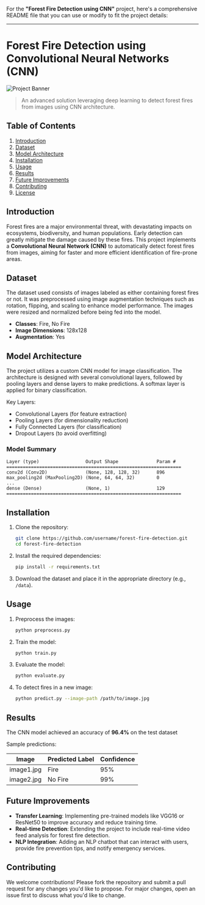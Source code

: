 For the **"Forest Fire Detection using CNN"** project, here's a comprehensive README file that you can use or modify to fit the project details:

---

# Forest Fire Detection using Convolutional Neural Networks (CNN)

![Project Banner](https://link-to-project-banner.com)  
> An advanced solution leveraging deep learning to detect forest fires from images using CNN architecture.

## Table of Contents

1. [Introduction](#introduction)
2. [Dataset](#dataset)
3. [Model Architecture](#model-architecture)
4. [Installation](#installation)
5. [Usage](#usage)
6. [Results](#results)
7. [Future Improvements](#future-improvements)
8. [Contributing](#contributing)
9. [License](#license)

## Introduction

Forest fires are a major environmental threat, with devastating impacts on ecosystems, biodiversity, and human populations. Early detection can greatly mitigate the damage caused by these fires. This project implements a **Convolutional Neural Network (CNN)** to automatically detect forest fires from images, aiming for faster and more efficient identification of fire-prone areas.

## Dataset

The dataset used consists of images labeled as either containing forest fires or not. It was preprocessed using image augmentation techniques such as rotation, flipping, and scaling to enhance model performance. The images were resized and normalized before being fed into the model.

- **Classes**: Fire, No Fire
- **Image Dimensions**: 128x128
- **Augmentation**: Yes

## Model Architecture

The project utilizes a custom CNN model for image classification. The architecture is designed with several convolutional layers, followed by pooling layers and dense layers to make predictions. A softmax layer is applied for binary classification.

Key Layers:
- Convolutional Layers (for feature extraction)
- Pooling Layers (for dimensionality reduction)
- Fully Connected Layers (for classification)
- Dropout Layers (to avoid overfitting)

### Model Summary
```
Layer (type)                 Output Shape              Param #
================================================================
conv2d (Conv2D)              (None, 128, 128, 32)      896
max_pooling2d (MaxPooling2D) (None, 64, 64, 32)        0
...
dense (Dense)                (None, 1)                 129
================================================================
```

## Installation

1. Clone the repository:
   ```bash
   git clone https://github.com/username/forest-fire-detection.git
   cd forest-fire-detection
   ```

2. Install the required dependencies:
   ```bash
   pip install -r requirements.txt
   ```

3. Download the dataset and place it in the appropriate directory (e.g., `/data`).

## Usage

1. Preprocess the images:
   ```bash
   python preprocess.py
   ```

2. Train the model:
   ```bash
   python train.py
   ```

3. Evaluate the model:
   ```bash
   python evaluate.py
   ```

4. To detect fires in a new image:
   ```bash
   python predict.py --image-path /path/to/image.jpg
   ```

## Results

The CNN model achieved an accuracy of **96.4%** on the test dataset

Sample predictions:

| Image       | Predicted Label | Confidence |
| ----------- | --------------- | ---------- |
| image1.jpg  | Fire            | 95%        |
| image2.jpg  | No Fire         | 99%        |

## Future Improvements

- **Transfer Learning**: Implementing pre-trained models like VGG16 or ResNet50 to improve accuracy and reduce training time.
- **Real-time Detection**: Extending the project to include real-time video feed analysis for forest fire detection.
- **NLP Integration**: Adding an NLP chatbot that can interact with users, provide fire prevention tips, and notify emergency services.

## Contributing

We welcome contributions! Please fork the repository and submit a pull request for any changes you'd like to propose. For major changes, open an issue first to discuss what you'd like to change.
